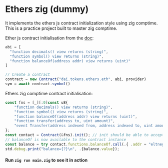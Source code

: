 # Ethers zig (dummy)
It implements the ethers js contract initialization style using zig comptime. This is a practice project built to master zig comptime.

Ether js contract initialisation from the [doc](https://docs.ethers.org/v6/getting-started/#starting-contracts):
```js
abi = [
  "function decimals() view returns (string)",
  "function symbol() view returns (string)",
  "function balanceOf(address addr) view returns (uint)"
]

// Create a contract
contract = new Contract("dai.tokens.ethers.eth", abi, provider)
sym = await contract.symbol()
```

Ethers zig comptime contract initialisation:
```js
const fns = [_][:0]const u8{
    "function decimals() view returns (string)",
    "function symbol() view returns (string)",
    "function balanceOf(address addr) view returns (uint)",
    "function transfer(address to, uint amount)",
    "event Transfer(address indexed from, address indexed to, uint amount)",
};
const contact = Contract(&fns).init(); // init should be able to accept provider and contract address
// balanceOf is now available to the contract instance
const balance = try contact.functions.balanceOf.call(.{ .addr = "eltneg.eth" });
std.debug.print("balance={?}\n", .{balance.value});
```

#### **Run `zig run main.zig` to see it in action**
